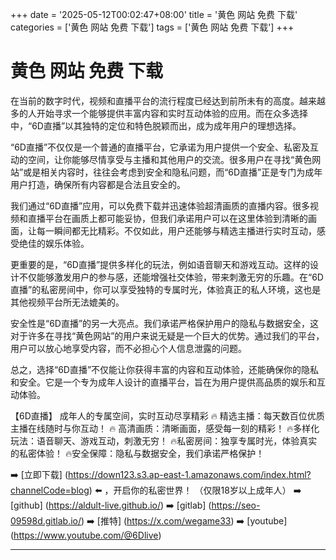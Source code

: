 +++
date = '2025-05-12T00:02:47+08:00'
title = '黄色 网站 免费 下载'
categories = ['黄色 网站 免费 下载']
tags = ['黄色 网站 免费 下载']
+++

# 黄色 网站 免费 下载

在当前的数字时代，视频和直播平台的流行程度已经达到前所未有的高度。越来越多的人开始寻求一个能够提供丰富内容和实时互动体验的应用。而在众多选择中，“6D直播”以其独特的定位和特色脱颖而出，成为成年用户的理想选择。

“6D直播”不仅仅是一个普通的直播平台，它承诺为用户提供一个安全、私密及互动的空间，让你能够尽情享受与主播和其他用户的交流。很多用户在寻找“黄色网站”或是相关内容时，往往会考虑到安全和隐私问题，而“6D直播”正是专门为成年用户打造，确保所有内容都是合法且安全的。

我们通过“6D直播”应用，可以免费下载并迅速体验超清画质的直播内容。很多视频和直播平台在画质上都可能妥协，但我们承诺用户可以在这里体验到清晰的画面，让每一瞬间都无比精彩。不仅如此，用户还能够与精选主播进行实时互动，感受绝佳的娱乐体验。

更重要的是，“6D直播”提供多样化的玩法，例如语音聊天和游戏互动。这样的设计不仅能够激发用户的参与感，还能增强社交体验，带来刺激无穷的乐趣。在“6D直播”的私密房间中，你可以享受独特的专属时光，体验真正的私人环境，这也是其他视频平台所无法媲美的。

安全性是“6D直播”的另一大亮点。我们承诺严格保护用户的隐私与数据安全，这对于许多在寻找“黄色网站”的用户来说无疑是一个巨大的优势。通过我们的平台，用户可以放心地享受内容，而不必担心个人信息泄露的问题。

总之，选择“6D直播”不仅能让你获得丰富的内容和互动体验，还能确保你的隐私和安全。它是一个专为成年人设计的直播平台，旨在为用户提供高品质的娱乐和互动体验。

【6D直播】
 成年人的专属空间，实时互动尽享精彩
🔥 精选主播：每天数百位优质主播在线随时与你互动！
🔥 高清画质：清晰画面，感受每一刻的精彩！
🔥多样化玩法：语音聊天、游戏互动，刺激无穷！
🔥私密房间：独享专属时光，体验真实的私密体验！
🔥安全保障：隐私与数据安全，我们承诺严格保护！

➡️ [立即下载] (https://down123.s3.ap-east-1.amazonaws.com/index.html?channelCode=blog) ⬅️ ，开启你的私密世界！ 
（仅限18岁以上成年人）
➡️ [github] (https://aldult-live.github.io/) 
➡️ [gitlab] (https://seo-09598d.gitlab.io/) 
➡️ [推特] (https://x.com/wegame33) 
➡️ [youtube] (https://www.youtube.com/@6Dlive)

---
